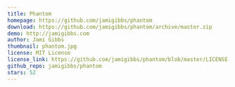 ```yaml
---
title: Phantom
homepage: https://github.com/jamigibbs/phantom
download: https://github.com/jamigibbs/phantom/archive/master.zip
demo: http://jamigibbs.com
author: Jami Gibbs
thumbnail: phantom.jpg
license: MIT License
license_link: https://github.com/jamigibbs/phantom/blob/master/LICENSE
github_repo: jamigibbs/phantom
stars: 52
---
```

